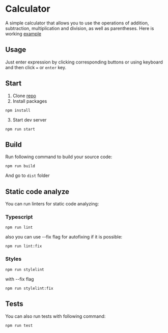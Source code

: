 # Calculator

A simple calculator that allows you to use the operations of addition, subtraction, multiplication and division, as well as parentheses. Here is working [example](https://owtmpatrick.github.io/calc-ts/)

## Usage

Just enter expression by clicking corresponding buttons or using keyboard and then click <code>=</code> or <code>enter</code> key.

## Start

1. Clone [repo](https://github.com/OwtmPatrick/calc-ts)
2. Install packages

```
npm install
```

3. Start dev server

```
npm run start
```

## Build

Run following command to build your source code:

```
npm run build
```

And go to <code>dist</code> folder

## Static code analyze

You can run linters for static code analyzing:

### Typescript

```
npm run lint
```

also you can use --fix flag for autofixing if it is possible:

```
npm run lint:fix
```

### Styles

```
npm run stylelint
```

with --fix flag

```
npm run stylelint:fix
```

## Tests

You can also run tests with following command:

```
npm run test
```
